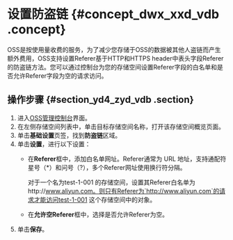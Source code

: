 # 设置防盗链 {#concept_dwx_xxd_vdb .concept}

OSS是按使用量收费的服务，为了减少您存储于OSS的数据被其他人盗链而产生额外费用，OSS支持设置Referer基于HTTP和HTTPS header中表头字段Referer 的防盗链方法。您可以通过控制台为您的存储空间设置Referer字段的白名单和是否允许Referer字段为空的请求访问。

## 操作步骤 {#section_yd4_zyd_vdb .section}

1.  进入[OSS管理控制台](https://oss.console.aliyun.com/)界面。
2.  在左侧存储空间列表中，单击目标存储空间名称，打开该存储空间概览页面。
3.  单击**基础设置**页签，找到**防盗链**区域。
4.  单击**设置**，进行以下设置：
    -   在**Referer**框中，添加白名单网址。Referer通常为 URL 地址，支持通配符星号（\*）和问号（?），多个Referer网址使用换行符分隔。

        对于一个名为test-1-001 的存储空间，设置其Referer白名单为http://www.aliyun.com。则只有Referer为`http://www.aliyun.com`的请求才能访问test-1-001 这个存储空间中的对象。

    -   在**允许空Referer**框中，选择是否允许Referer为空。
5.  单击**保存**。

